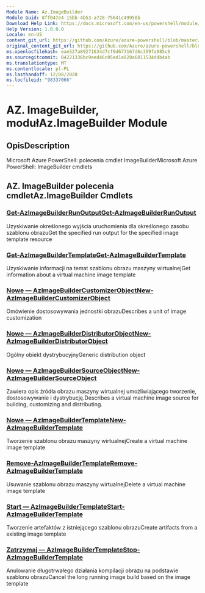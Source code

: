 ```yaml
---
Module Name: Az.ImageBuilder
Module Guid: 8ff047e4-15bb-4b53-a728-75641c49958b
Download Help Link: https://docs.microsoft.com/en-us/powershell/module/az.imagebuilder
Help Version: 1.0.0.0
Locale: en-US
content_git_url: https://github.com/Azure/azure-powershell/blob/master/src/ImageBuilder/help/Az.ImageBuilder.md
original_content_git_url: https://github.com/Azure/azure-powershell/blob/master/src/ImageBuilder/help/Az.ImageBuilder.md
ms.openlocfilehash: eae527a89271634d7cf0d673167d6c359fa985c6
ms.sourcegitcommit: 04221336bc9eed46c05ed1e828a6811534d4b4ab
ms.translationtype: MT
ms.contentlocale: pl-PL
ms.lasthandoff: 12/08/2020
ms.locfileid: "98337066"
---
```

# <span data-ttu-id="78aa7-101">AZ. ImageBuilder, moduł</span><span class="sxs-lookup"><span data-stu-id="78aa7-101">Az.ImageBuilder Module</span></span>
## <span data-ttu-id="78aa7-102">Opis</span><span class="sxs-lookup"><span data-stu-id="78aa7-102">Description</span></span>
<span data-ttu-id="78aa7-103">Microsoft Azure PowerShell: polecenia cmdlet ImageBuilder</span><span class="sxs-lookup"><span data-stu-id="78aa7-103">Microsoft Azure PowerShell: ImageBuilder cmdlets</span></span>

## <span data-ttu-id="78aa7-104">AZ. ImageBuilder polecenia cmdlet</span><span class="sxs-lookup"><span data-stu-id="78aa7-104">Az.ImageBuilder Cmdlets</span></span>
### [<span data-ttu-id="78aa7-105">Get-AzImageBuilderRunOutput</span><span class="sxs-lookup"><span data-stu-id="78aa7-105">Get-AzImageBuilderRunOutput</span></span>](Get-AzImageBuilderRunOutput.md)
<span data-ttu-id="78aa7-106">Uzyskiwanie określonego wyjścia uruchomienia dla określonego zasobu szablonu obrazu</span><span class="sxs-lookup"><span data-stu-id="78aa7-106">Get the specified run output for the specified image template resource</span></span>

### [<span data-ttu-id="78aa7-107">Get-AzImageBuilderTemplate</span><span class="sxs-lookup"><span data-stu-id="78aa7-107">Get-AzImageBuilderTemplate</span></span>](Get-AzImageBuilderTemplate.md)
<span data-ttu-id="78aa7-108">Uzyskiwanie informacji na temat szablonu obrazu maszyny wirtualnej</span><span class="sxs-lookup"><span data-stu-id="78aa7-108">Get information about a virtual machine image template</span></span>

### [<span data-ttu-id="78aa7-109">Nowe — AzImageBuilderCustomizerObject</span><span class="sxs-lookup"><span data-stu-id="78aa7-109">New-AzImageBuilderCustomizerObject</span></span>](New-AzImageBuilderCustomizerObject.md)
<span data-ttu-id="78aa7-110">Omówienie dostosowywania jednostki obrazu</span><span class="sxs-lookup"><span data-stu-id="78aa7-110">Describes a unit of image customization</span></span>

### [<span data-ttu-id="78aa7-111">Nowe — AzImageBuilderDistributorObject</span><span class="sxs-lookup"><span data-stu-id="78aa7-111">New-AzImageBuilderDistributorObject</span></span>](New-AzImageBuilderDistributorObject.md)
<span data-ttu-id="78aa7-112">Ogólny obiekt dystrybucyjny</span><span class="sxs-lookup"><span data-stu-id="78aa7-112">Generic distribution object</span></span>

### [<span data-ttu-id="78aa7-113">Nowe — AzImageBuilderSourceObject</span><span class="sxs-lookup"><span data-stu-id="78aa7-113">New-AzImageBuilderSourceObject</span></span>](New-AzImageBuilderSourceObject.md)
<span data-ttu-id="78aa7-114">Zawiera opis źródła obrazu maszyny wirtualnej umożliwiającego tworzenie, dostosowywanie i dystrybucję.</span><span class="sxs-lookup"><span data-stu-id="78aa7-114">Describes a virtual machine image source for building, customizing and distributing.</span></span>

### [<span data-ttu-id="78aa7-115">Nowe — AzImageBuilderTemplate</span><span class="sxs-lookup"><span data-stu-id="78aa7-115">New-AzImageBuilderTemplate</span></span>](New-AzImageBuilderTemplate.md)
<span data-ttu-id="78aa7-116">Tworzenie szablonu obrazu maszyny wirtualnej</span><span class="sxs-lookup"><span data-stu-id="78aa7-116">Create a virtual machine image template</span></span>

### [<span data-ttu-id="78aa7-117">Remove-AzImageBuilderTemplate</span><span class="sxs-lookup"><span data-stu-id="78aa7-117">Remove-AzImageBuilderTemplate</span></span>](Remove-AzImageBuilderTemplate.md)
<span data-ttu-id="78aa7-118">Usuwanie szablonu obrazu maszyny wirtualnej</span><span class="sxs-lookup"><span data-stu-id="78aa7-118">Delete a virtual machine image template</span></span>

### [<span data-ttu-id="78aa7-119">Start — AzImageBuilderTemplate</span><span class="sxs-lookup"><span data-stu-id="78aa7-119">Start-AzImageBuilderTemplate</span></span>](Start-AzImageBuilderTemplate.md)
<span data-ttu-id="78aa7-120">Tworzenie artefaktów z istniejącego szablonu obrazu</span><span class="sxs-lookup"><span data-stu-id="78aa7-120">Create artifacts from a existing image template</span></span>

### [<span data-ttu-id="78aa7-121">Zatrzymaj — AzImageBuilderTemplate</span><span class="sxs-lookup"><span data-stu-id="78aa7-121">Stop-AzImageBuilderTemplate</span></span>](Stop-AzImageBuilderTemplate.md)
<span data-ttu-id="78aa7-122">Anulowanie długotrwałego działania kompilacji obrazu na podstawie szablonu obrazu</span><span class="sxs-lookup"><span data-stu-id="78aa7-122">Cancel the long running image build based on the image template</span></span>

